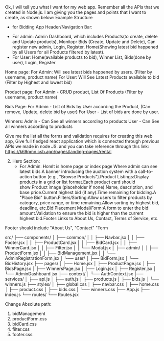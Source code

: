 Ok, I will tell you what I want for my web app. Remember all the APIs that we created in Node.js. I am giving you the pages and points that I want to create, as shown below:
Example Structure
+ for Bidding App Header/Navigation Bar:
 - For admin:
    Admin Dashboard, which includes Products(to create, delete and Update products), Monitopr Bids (Create, Update and Delete), Can register new admin, Login, Register, Home(Showing latest bid happened by all Users for all Products filtered by latest).
 - For User:
    Home(available products to bid), Winner List, Bids(done by user), Login, Register


Home page:
    For Admin: Will see latest bids happened by users. (Filter by username, product name)
    For User:  Will See Latest Products available to bid (Filter by Highest and lowest bid)

Product page: 
    For Admin - CRUD product, List Of Products (Filter by username, product name)
    
Bids Page:
    For Admin - List of Bids by User according the Product, (Can remove, Update, delete bid by user)
    For User - List of bids are done by user.

Winners:
    Admin - Can See all winners according to products 
    User -  Can See all winners according to products 

Give me the list all the forms and validation requires for creating this web app, Give full fledged react application which is connected through previous APIs we made in node JS. and you can take reference through this link:  https://k69qmn.csb.app/pages/landing-pages/rental

2. Hero Section:
    - For Admin:
        HomIt is home page or index page Where admin can see latest bids
 A banner introducing the auction system with a call-to-action button (e.g., "Browse Products").Product Listings:Display products in a grid or list format.Each product card should show:Product image (placeholder if none).Name, description, and base price.Current highest bid (if any).Time remaining for bidding.A "Place Bid" button.Filters/Sorting:Allow users to filter products by category, price range, or time remaining.Allow sorting by highest bid, deadline, etc.Bid Placement Modal/Form:A form to enter the bid amount.Validation to ensure the bid is higher than the current highest bid.Footer:Links to About Us, Contact, Terms of Service, etc.

 Footer should include "About Us", "Contact" "Term


src/
├── components/
│   ├── common/
│   │   ├── Navbar.jsx
│   │   ├── Footer.jsx
│   │   ├── ProductCard.jsx
│   │   ├── BidCard.jsx
│   │   ├── WinnerCard.jsx
│   │   ├── Filter.jsx
│   │   └── Modal.jsx
│   ├── admin/
│   │   ├── ProductForm.jsx
│   │   ├── BidManagement.jsx
│   │   └── AdminRegistrationForm.jsx
│   └── user/
│       ├── BidForm.jsx
│       └── BidHistory.jsx
├── pages/
│   ├── Home.jsx
│   ├── ProductPage.jsx
│   ├── BidsPage.jsx
│   ├── WinnersPage.jsx
│   ├── Login.jsx
│   ├── Register.jsx
│   └── AdminDashboard.jsx
├── context/
│   └── AuthContext.jsx
├── services/
│   ├── api.js
│   ├── auth.js
│   ├── products.js
│   ├── bids.js
│   └── winners.js
├── styles/
│   ├── global.css
│   ├── navbar.css
│   ├── home.css
│   ├── product.css
│   ├── bids.css
│   └── winners.css
├── App.js
├── index.js
└── routes/
    └── Routes.jsx




Change Absolute path:
1. bidManagement
2. productForm.css
3. bidCard.css
4. filter.css
5. footer.css
